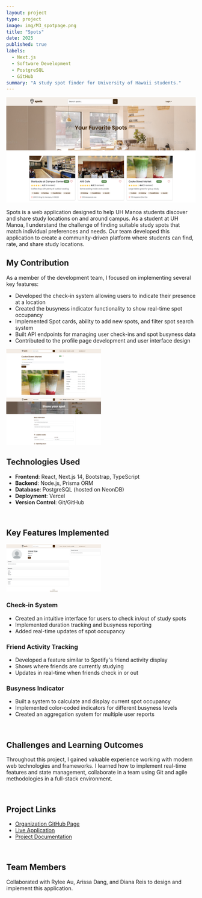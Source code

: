 ```yaml
---
layout: project
type: project
image: img/M3_spotpage.png
title: "Spots"
date: 2025
published: true
labels:
  - Next.js
  - Software Development
  - PostgreSQL
  - GitHub
summary: "A study spot finder for University of Hawaii students."
---
```


<img class="img-fluid" src="../img/favoritespage.png">

Spots is a web application designed to help UH Manoa students discover and share study locations on and around campus. As a student at UH Manoa, I understand the challenge of finding suitable study spots that match individual preferences and needs. Our team developed this application to create a community-driven platform where students can find, rate, and share study locations.

## My Contribution
As a member of the development team, I focused on implementing several key features:
- Developed the check-in system allowing users to indicate their presence at a location
- Created the busyness indicator functionality to show real-time spot occupancy
- Implemented Spot cards, ability to add new spots, and filter spot search system
- Built API endpoints for managing user check-ins and spot busyness data
- Contributed to the profile page development and user interface design

<img class="img-fluid" width="50%" src="../img/spotcard.png">

<img class="img-fluid" width="50%" src="../img/newspot.png">

<br>

## Technologies Used
- **Frontend**: React, Next.js 14, Bootstrap, TypeScript
- **Backend**: Node.js, Prisma ORM
- **Database**: PostgreSQL (hosted on NeonDB)
- **Deployment**: Vercel
- **Version Control**: Git/GitHub

<br>

## Key Features Implemented

<img class="img-fluid" width="50%" src="../img/profile.png">

### Check-in System
- Created an intuitive interface for users to check in/out of study spots
- Implemented duration tracking and busyness reporting
- Added real-time updates of spot occupancy

### Friend Activity Tracking
- Developed a feature similar to Spotify's friend activity display
- Shows where friends are currently studying
- Updates in real-time when friends check in or out

### Busyness Indicator
- Built a system to calculate and display current spot occupancy
- Implemented color-coded indicators for different busyness levels
- Created an aggregation system for multiple user reports

<br>

## Challenges and Learning Outcomes
Throughout this project, I gained valuable experience working with modern web technologies and frameworks. I learned how to implement real-time features and state management, collaborate in a team using Git and agile methodologies in a full-stack environment.

<br>

## Project Links
- [Organization GitHub Page](https://github.com/manoa-spots)
- [Live Application](https://manoa-spots.vercel.app)
- [Project Documentation](https://manoa-spots.github.io/)

<br>

## Team Members
Collaborated with Rylee Au, Arissa Dang, and Diana Reis to design and implement this application.
